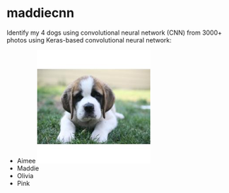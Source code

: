 # maddiecnn
Identify my 4 dogs using convolutional neural network (CNN) from 3000+ photos using Keras-based convolutional neural network:
- Aimee
![Image of Aimee](assets/images/a_02059.jpg_256x256.jpg)
- Maddie
- Olivia
- Pink



